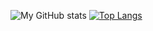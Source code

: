 ![My GitHub stats](https://github-readme-stats-gamma-seven-63.vercel.app/api?username=DeNice-r&show=prs_merged,prs_merged_percentage&hide=stars,issues&show_icons=true&theme=transparent&hide_title=true&rank_icon=percentile&include_all_commits=true)
[![Top Langs](https://github-readme-stats-gamma-seven-63.vercel.app/api/top-langs/?username=DeNice-r&layout=pie&langs_count=10&theme=transparent)](https://github.com/anuraghazra/github-readme-stats)

